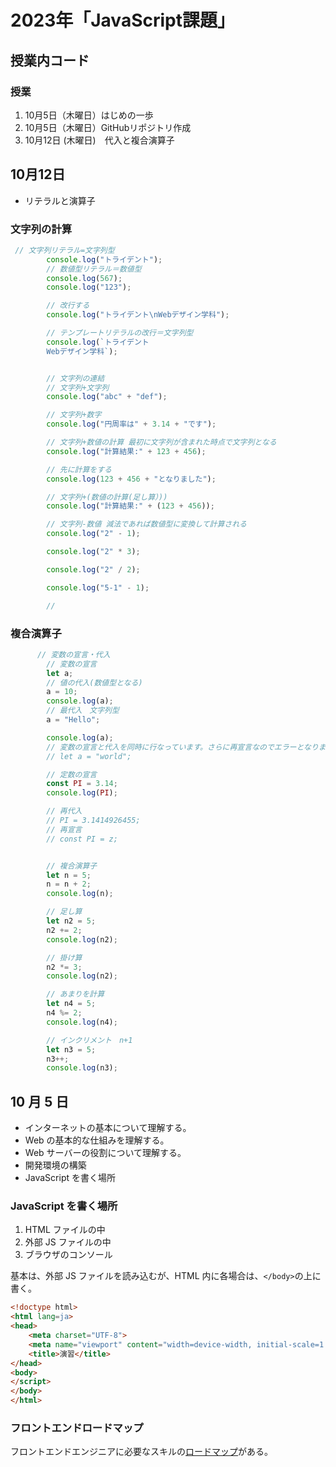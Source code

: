 # 2023年「JavaScript課題」
## 授業内コード
### 授業


1. 10月5日（木曜日）はじめの一歩
2. 10月5日（木曜日）GitHubリポジトリ作成
3. 10月12日 (木曜日)　代入と複合演算子

## 10月12日
- リテラルと演算子
### 文字列の計算

```js
 // 文字列リテラル=文字列型
        console.log("トライデント");
        // 数値型リテラル＝数値型
        console.log(567);
        console.log("123");

        // 改行する
        console.log("トライデント\nWebデザイン学科");

        // テンプレートリテラルの改行＝文字列型
        console.log(`トライデント
        Webデザイン学科`);


        // 文字列の連結
        // 文字列+文字列
        console.log("abc" + "def");

        // 文字列+数字
        console.log("円周率は" + 3.14 + "です");

        // 文字列+数値の計算 最初に文字列が含まれた時点で文字列となる
        console.log("計算結果:" + 123 + 456);

        // 先に計算をする
        console.log(123 + 456 + "となりました");

        // 文字列+(数値の計算(足し算）))
        console.log("計算結果:" + (123 + 456));

        // 文字列-数値 減法であれば数値型に変換して計算される
        console.log("2" - 1);

        console.log("2" * 3);

        console.log("2" / 2);

        console.log("5-1" - 1);

        //
```

### 複合演算子
```js
      // 変数の宣言・代入
        // 変数の宣言
        let a;
        // 値の代入(数値型となる)
        a = 10;
        console.log(a);
        // 最代入　文字列型
        a = "Hello";

        console.log(a);
        // 変数の宣言と代入を同時に行なっています。さらに再宣言なのでエラーとなります。
        // let a = "world";

        // 定数の宣言
        const PI = 3.14;
        console.log(PI);

        // 再代入
        // PI = 3.1414926455;
        // 再宣言
        // const PI = z;


        // 複合演算子
        let n = 5;
        n = n + 2;
        console.log(n);

        // 足し算
        let n2 = 5;
        n2 += 2;
        console.log(n2);

        // 掛け算
        n2 *= 3;
        console.log(n2);

        // あまりを計算
        let n4 = 5;
        n4 %= 2;
        console.log(n4);

        // インクリメント　n+1
        let n3 = 5;
        n3++;
        console.log(n3);


```



## 10 月 5 日

- インターネットの基本について理解する。
- Web の基本的な仕組みを理解する。
- Web サーバーの役割について理解する。
- 開発環境の構築
- JavaScript を書く場所

### JavaScript を書く場所

1. HTML ファイルの中
1. 外部 JS ファイルの中
1. ブラウザのコンソール

基本は、外部 JS ファイルを読み込むが、HTML 内に各場合は、`</body>`の上に書く。

```html
<!doctype html>
<html lang=ja>
<head>
    <meta charset="UTF-8">
    <meta name="viewport" content="width=device-width, initial-scale=1.0">
    <title>演習</title>
</head>
<body>
</script>
</body>
</html>
```

### フロントエンドロードマップ

フロントエンドエンジニアに必要なスキルの[ロードマップ](https://roadmap.sh/frontend)がある。
